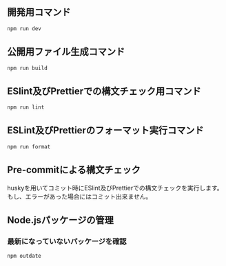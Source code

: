 ## 開発用コマンド
``` bash
npm run dev
```
## 公開用ファイル生成コマンド
``` bash
npm run build
```
## ESlint及びPrettierでの構文チェック用コマンド
``` bash
npm run lint
```

## ESLint及びPrettierのフォーマット実行コマンド
``` bash
npm run format
```

## Pre-commitによる構文チェック
huskyを用いてコミット時にESlint及びPrettierでの構文チェックを実行します。
もし、エラーがあった場合にはコミット出来ません。

## Node.jsパッケージの管理
### 最新になっていないパッケージを確認
``` bash
npm outdate
```
